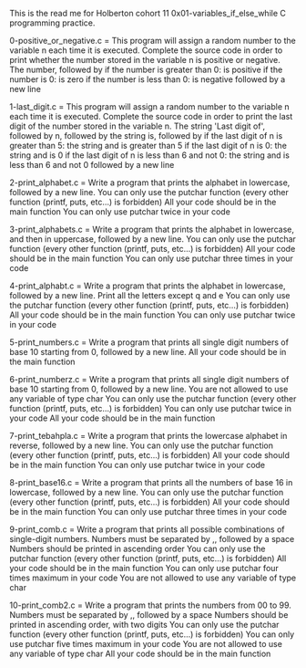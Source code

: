 This is the read me for Holberton cohort 11 0x01-variables_if_else_while C programming practice. 

0-positive_or_negative.c = This program will assign a random number to the variable n each time it is executed. Complete the source code in order to print whether the number stored in the variable n is positive or negative.
	 The number, followed by
	 if the number is greater than 0: is positive
	 if the number is 0: is zero
	 if the number is less than 0: is negative
	 followed by a new line

1-last_digit.c = This program will assign a random number to the variable n each time it is executed. Complete the source code in order to print the last digit of the number stored in the variable n.
	        The string 'Last digit of', followed by 
		n, followed by
		the string is, followed by
		    if the last digit of n is greater than 5: the string and is greater than 5
		    if the last digit of n is 0: the string and is 0
		    if the last digit of n is less than 6 and not 0: the string and is less than 6 and not 0
		followed by a new line

2-print_alphabet.c = Write a program that prints the alphabet in lowercase, followed by a new line.
		   You can only use the putchar function (every other function (printf, puts, etc…) is forbidden)
		   All your code should be in the main function
		   You can only use putchar twice in your code

3-print_alphabets.c = Write a program that prints the alphabet in lowercase, and then in uppercase, followed by a new line.
		    You can only use the putchar function (every other function (printf, puts, etc…) is forbidden)
		    All your code should be in the main function
		    You can only use putchar three times in your code

4-print_alphabt.c = Write a program that prints the alphabet in lowercase, followed by a new line.
		  Print all the letters except q and e
		  You can only use the putchar function (every other function (printf, puts, etc…) is forbidden)
		  All your code should be in the main function
		  You can only use putchar twice in your code

5-print_numbers.c = Write a program that prints all single digit numbers of base 10 starting from 0, followed by a new line.
		  All your code should be in the main function

6-print_numberz.c = Write a program that prints all single digit numbers of base 10 starting from 0, followed by a new line.
		  You are not allowed to use any variable of type char
		  You can only use the putchar function (every other function (printf, puts, etc…) is forbidden)
		  You can only use putchar twice in your code
		  All your code should be in the main function

7-print_tebahpla.c = Write a program that prints the lowercase alphabet in reverse, followed by a new line.
		   You can only use the putchar function (every other function (printf, puts, etc…) is forbidden)
		   All your code should be in the main function
		   You can only use putchar twice in your code

8-print_base16.c = Write a program that prints all the numbers of base 16 in lowercase, followed by a new line.
		 You can only use the putchar function (every other function (printf, puts, etc…) is forbidden)
		 All your code should be in the main function
		 You can only use putchar three times in your code

9-print_comb.c = Write a program that prints all possible combinations of single-digit numbers.
	       Numbers must be separated by ,, followed by a space
	       Numbers should be printed in ascending order
	       You can only use the putchar function (every other function (printf, puts, etc…) is forbidden)
	       All your code should be in the main function
	       You can only use putchar four times maximum in your code
	       You are not allowed to use any variable of type char

10-print_comb2.c = Write a program that prints the numbers from 00 to 99.
		 Numbers must be separated by ,, followed by a space
		 Numbers should be printed in ascending order, with two digits
		 You can only use the putchar function (every other function (printf, puts, etc…) is forbidden)
		 You can only use putchar five times maximum in your code
		 You are not allowed to use any variable of type char
		 All your code should be in the main function